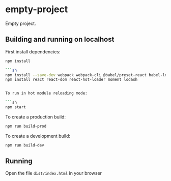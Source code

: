 # empty-project

Empty project.

## Building and running on localhost

First install dependencies:

```sh
npm install

```sh 
npm install --save-dev webpack webpack-cli @babel/preset-react babel-loader @babel/core @babel/preset-env @hot-loader/react-dom webpack-dev-server css-loader style-loader sass-loader node-sass file-loader url-loader lodash-webpack-plugin html-webpack-plugin html-webpack-template less-loader less prettier
npm install react react-dom react-hot-loader moment lodash


To run in hot module reloading mode:

```sh
npm start
```

To create a production build:

```sh
npm run build-prod
```

To create a development build:

```sh
npm run build-dev
```

## Running

Open the file `dist/index.html` in your browser


